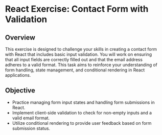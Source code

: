 # React Exercise: Contact Form with Validation

## Overview

This exercise is designed to challenge your skills in creating a contact form with React that includes basic input validation. You will work on ensuring that all input fields are correctly filled out and that the email address adheres to a valid format. This task aims to reinforce your understanding of form handling, state management, and conditional rendering in React applications.

## Objective

- Practice managing form input states and handling form submissions in React.
- Implement client-side validation to check for non-empty inputs and a valid email format.
- Utilize conditional rendering to provide user feedback based on form submission status.
